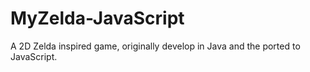 # MyZelda-JavaScript
A 2D Zelda inspired game, originally develop in Java and the ported to JavaScript.
